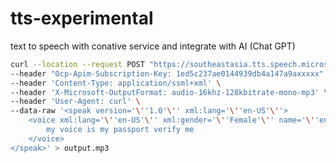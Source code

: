 # tts-experimental
text to speech with conative service and integrate with AI (Chat GPT)

```bash
curl --location --request POST "https://southeastasia.tts.speech.microsoft.com/cognitiveservices/v1" \
--header "Ocp-Apim-Subscription-Key: 1ed5c237ae0144939db4a147a9axxxxx" \
--header 'Content-Type: application/ssml+xml' \
--header 'X-Microsoft-OutputFormat: audio-16khz-128kbitrate-mono-mp3' \
--header 'User-Agent: curl' \
--data-raw '<speak version='\''1.0'\'' xml:lang='\''en-US'\''>
    <voice xml:lang='\''en-US'\'' xml:gender='\''Female'\'' name='\''en-US-AnaNeural'\''>
        my voice is my passport verify me
    </voice>
</speak>' > output.mp3
```
